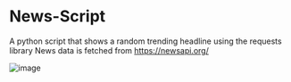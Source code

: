 # News-Script
A python script that shows a random trending headline using the requests library
News data is fetched from https://newsapi.org/

![image](https://user-images.githubusercontent.com/120260714/206867417-d878ccde-9607-4432-b234-0ea9b012e8bc.png)
